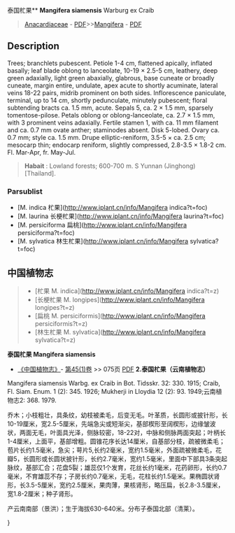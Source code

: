 泰国杧果** **Mangifera siamensis** Warburg ex Craib

> [Anacardiaceae](http://www.iplant.cn/info/Anacardiaceae?t=foc) - [PDF](http://www.iplant.cn/foc/pdf/Anacardiaceae.pdf)>>[Mangifera](http://www.iplant.cn/info/Mangifera?t=foc) - [PDF](http://www.iplant.cn/foc/pdf/Mangifera.pdf)

## Description

Trees; branchlets pubescent. Petiole 1-4 cm, flattened apically, inflated basally; leaf blade oblong to lanceolate, 10-19 × 2.5-5 cm, leathery, deep green adaxially, light green abaxially, glabrous, base cuneate or broadly cuneate, margin entire, undulate, apex acute to shortly acuminate, lateral veins 18-22 pairs, midrib prominent on both sides. Inflorescence paniculate, terminal, up to 14 cm, shortly pedunculate, minutely pubescent; floral subtending bracts ca. 1.5 mm, acute. Sepals 5, ca. 2 × 1.5 mm, sparsely tomentose-pilose. Petals oblong or oblong-lanceolate, ca. 2.7 × 1.5 mm, with 3 prominent veins adaxially. Fertile stamen 1, with ca. 11 mm filament and ca. 0.7 mm ovate anther; staminodes absent. Disk 5-lobed. Ovary ca. 0.7 mm; style ca. 1.5 mm. Drupe elliptic-reniform, 3.5-5 × ca. 2.5 cm; mesocarp thin; endocarp reniform, slightly compressed, 2.8-3.5 × 1.8-2 cm. Fl. Mar-Apr, fr. May-Jul.


> **Habait** : 
> Lowland forests; 600-700 m. S Yunnan (Jinghong) [Thailand].

### Parsublist

* [M.  indica  杧果](http://www.iplant.cn/info/Mangifera indica?t=foc)
* [M.  laurina  长梗杧果](http://www.iplant.cn/info/Mangifera laurina?t=foc)
* [M.  persiciforma  扁桃](http://www.iplant.cn/info/Mangifera persiciforma?t=foc)
* [M.  sylvatica  林生杧果](http://www.iplant.cn/info/Mangifera sylvatica?t=foc)


## 中国植物志

> * [杧果  M.  indica](http://www.iplant.cn/info/Mangifera indica?t=z)
> * [长梗杧果  M.  longipes](http://www.iplant.cn/info/Mangifera longipes?t=z)
> * [扁桃  M.  persiciformis](http://www.iplant.cn/info/Mangifera persiciformis?t=z)
> * [林生杧果  M.  sylvatica](http://www.iplant.cn/info/Mangifera sylvatica?t=z)


**泰国杧果 Mangifera siamensis**

* [《中国植物志》](http://www.iplant.cn/frps)- [第45(1)卷](http://www.iplant.cn/frps/vol/45(1)) >> 075页 [PDF](http://www.iplant.cn/frps/pdf/45(1)/075.PDF)
**2.泰国杧果（云南植物志）**

Mangifera siamensis Warbg. ex Craib in Bot. Tidsskr. 32: 330. 1915; Craib, Fl. Siam. Enum. 1 (2): 345. 1926; Mukherji in Lloydia 12 (2): 93. 1949;云南植物志2: 368. 1979.

乔木；小枝粗壮，具条纹，幼枝被柔毛，后变无毛。叶革质，长圆形或披针形，长10-19厘米，宽2.5-5厘米，先端急尖或短渐尖，基部楔形至阔楔形，边缘皱波状，两面无毛，叶面具光泽，侧脉较密，18-22对，中脉和侧脉两面突起；叶柄长1-4厘米，上面平，基部增粗。圆锥花序长达14厘米，自基部分枝，疏被微柔毛；苞片长约1.5毫米，急尖；萼片5,长约2毫米，宽约1.5毫米，外面疏被微柔毛，花瓣5，长圆形或长圆状披针形，长约2.7毫米，宽约1.5毫米，里面中下部具3条突起脉纹，基部汇合；花盘5裂；雄蕊仅1个发育，花丝长约1毫米，花药卵形，长约0.7毫米，不育雄蕊不存；子房长约0.7毫米，无毛，花柱长约1.5毫米。果椭圆状肾形，长3.5-5厘米，宽约2.5厘米，果肉薄，果核肾形，略压扁，长2.8-3.5厘米，宽1.8-2厘米；种子肾形。

产云南南部（景洪）；生于海拔630-640米。分布子泰国北部（清莱）。

}